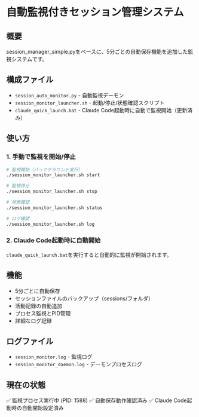 # 自動監視付きセッション管理システム

## 概要
session_manager_simple.pyをベースに、5分ごとの自動保存機能を追加した監視システムです。

## 構成ファイル
- `session_auto_monitor.py` - 自動監視デーモン
- `session_monitor_launcher.sh` - 起動/停止/状態確認スクリプト
- `claude_quick_launch.bat` - Claude Code起動時に自動で監視開始（更新済み）

## 使い方

### 1. 手動で監視を開始/停止
```bash
# 監視開始（バックグラウンド実行）
./session_monitor_launcher.sh start

# 監視停止
./session_monitor_launcher.sh stop

# 状態確認
./session_monitor_launcher.sh status

# ログ確認
./session_monitor_launcher.sh log
```

### 2. Claude Code起動時に自動開始
`claude_quick_launch.bat`を実行すると自動的に監視が開始されます。

## 機能
- 5分ごとに自動保存
- セッションファイルのバックアップ（sessions/フォルダ）
- 活動記録の自動追加
- プロセス監視とPID管理
- 詳細なログ記録

## ログファイル
- `session_monitor.log` - 監視ログ
- `session_monitor_daemon.log` - デーモンプロセスログ

## 現在の状態
✅ 監視プロセス実行中 (PID: 1588)
✅ 自動保存動作確認済み
✅ Claude Code起動時の自動開始設定済み